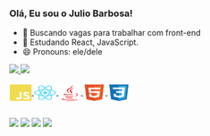 ### Olá, Eu sou o Julio Barbosa!


- 🔭 Buscando vagas para trabalhar com  front-end
- 🌱 Estudando React, JavaScript.
- 😄 Pronouns: ele/dele

<div>
    <a href="https://github.com/JulioBarbosa19">
    <img height="180em" src="https://github-readme-stats.vercel.app/api?username=JulioBarbosa19&show_icons=true&theme=cobalt&include_all_commits=true&count_private=true"/>
  <img height="180em" src="https://github-readme-stats.vercel.app/api/top-langs/?username=JulioBarbosa19&layout=compact&langs_count=16&theme=cobalt"/>
</div>
   <div style="display: inline_block"><br>
  <img align="center" alt="Julio-Js" height="30" width="40" src="https://raw.githubusercontent.com/devicons/devicon/master/icons/javascript/javascript-plain.svg">
   <img align="center" alt="Julio-React" height="30" width="40" src="https://raw.githubusercontent.com/devicons/devicon/master/icons/react/react-original.svg">
   <img align="center" alt="Julio-Java" height="30" width="40" src="https://raw.githubusercontent.com/devicons/devicon/master/icons/java/java-plain.svg">
     <img align="center" alt="Julio-HTML" height="30" width="40" src="https://raw.githubusercontent.com/devicons/devicon/master/icons/html5/html5-original.svg">
      <img align="center" alt="Julio-CSS" height="30" width="40" src="https://raw.githubusercontent.com/devicons/devicon/master/icons/css3/css3-original.svg">

</div>
  
 ##
  
  <div>
    <a href="https://instagram.com/julio.barbosa.52" target="_blank"><img src="https://img.shields.io/badge/-Instagram-%23E4405F?style=for-the-badge&logo=instagram&logoColor=white" target="_blank"></a>
  <a href = "mailto:juliocesarb.silva11@gmail.com"><img src="https://img.shields.io/badge/-Gmail-%23333?style=for-the-badge&logo=gmail&logoColor=white" target="_blank"></a>
  <a href="https://www.linkedin.com/in/julio-cesar-barbosa-da-silva-b335b6100/" target="_blank"><img src="https://img.shields.io/badge/-LinkedIn-%230077B5?style=for-the-badge&logo=linkedin&logoColor=white" target="_blank"></a> 
  <a href="https://twitter.com/JulioBarbosa97"><img src="https://img.shields.io/badge/Twitter-1DA1F2?style=for-the-badge&logo=twitter&logoColor=white"></a>
 
  </div>
  
 
